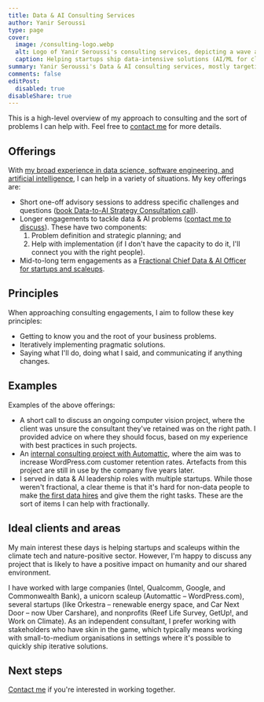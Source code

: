 ```yaml
---
title: Data & AI Consulting Services
author: Yanir Seroussi
type: page
cover:
  image: /consulting-logo.webp
  alt: Logo of Yanir Seroussi's consulting services, depicting a wave and an up-and-to-the-right graph.
  caption: Helping startups ship data-intensive solutions (AI/ML for climate/nature tech).
summary: Yanir Seroussi's Data & AI consulting services, mostly targeting startups and scaleups focused on positive-impact outcomes.
comments: false
editPost:
  disabled: true
disableShare: true
---
```


This is a high-level overview of my approach to consulting and the sort of problems I can help with. Feel free to [contact me](/contact/) for more details.

## Offerings

With [my broad experience in data science, software engineering, and artificial intelligence](/about/), I can help in a variety of situations. My key offerings are:

- Short one-off advisory sessions to address specific challenges and questions ([book Data-to-AI Strategy Consultation call](https://calendly.com/yanir-seroussi/data-to-ai-strategy-consultation)).
- Longer engagements to tackle data & AI problems ([contact me to discuss](/contact/)). These have two components:
  1. Problem definition and strategic planning; and
  2. Help with implementation (if I don't have the capacity to do it, I'll connect you with the right people).
- Mid-to-long term engagements as a [Fractional Chief Data & AI Officer for startups and scaleups](/fractional-chief-data-officer/#/).

## Principles

When approaching consulting engagements, I aim to follow these key principles:

- Getting to know you and the root of your business problems.
- Iteratively implementing pragmatic solutions.
- Saying what I'll do, doing what I said, and communicating if anything changes.

## Examples

Examples of the above offerings:

- A short call to discuss an ongoing computer vision project, where the client was unsure the consultant they've retained was on the right path. I provided advice on where they should focus, based on my experience with best practices in such projects.
- An [internal consulting project with Automattic](https://data.blog/2019/01/15/how-to-increase-retention-and-revenue-in-1000-nontrivial-steps/), where the aim was to increase WordPress.com customer retention rates. Artefacts from this project are still in use by the company five years later. 
- I served in data & AI leadership roles with multiple startups. While those weren't fractional, a clear theme is that it's hard for non-data people to make [the first data hires](https://yanirseroussi.com/2024/02/05/substance-over-titles-your-first-data-hire-may-be-a-data-scientist/) and give them the right tasks. These are the sort of items I can help with fractionally.

## Ideal clients and areas

My main interest these days is helping startups and scaleups within the climate tech and nature-positive sector. However, I'm happy to discuss any project that is likely to have a positive impact on humanity and our shared environment.

I have worked with large companies (Intel, Qualcomm, Google, and Commonwealth Bank), a unicorn scaleup (Automattic &ndash; WordPress.com), several startups (like Orkestra &ndash; renewable energy space, and Car Next Door &ndash; now Uber Carshare), and nonprofits (Reef Life Survey, GetUp!, and Work on Climate). As an independent consultant, I prefer working with stakeholders who have skin in the game, which typically means working with small-to-medium organisations in settings where it's possible to quickly ship iterative solutions.

## Next steps

[Contact me](/contact/) if you're interested in working together.
